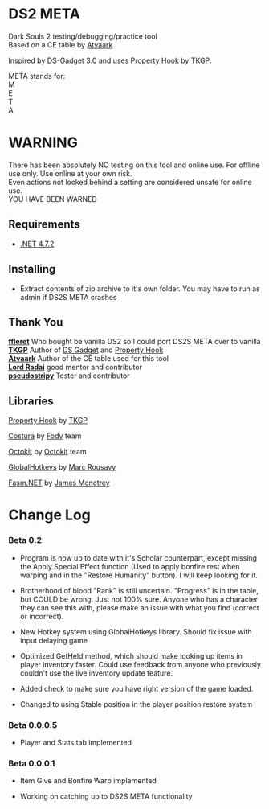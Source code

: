 # DS2 META  
 Dark Souls 2 testing/debugging/practice tool  
 Based on a CE table by [Atvaark](https://github.com/Atvaark)  
 
 Inspired by [DS-Gadget 3.0](https://github.com/JKAnderson/DS-Gadget) and uses [Property Hook](https://github.com/JKAnderson/PropertyHook) by [TKGP](https://github.com/JKAnderson/).  
 
 META stands for:  
M  
E  
T  
A  
 
# WARNING  
 There has been absolutely NO testing on this tool and online use. For offline use only. Use online at your own risk.  
 Even actions not locked behind a setting are considered unsafe for online use.  
 YOU HAVE BEEN WARNED  

## Requirements  
* [.NET 4.7.2](https://www.microsoft.com/net/download/thank-you/net472)  

## Installing  
* Extract contents of zip archive to it's own folder. You may have to run as admin if DS2S META crashes  

## Thank You  
**[ffleret](https://www.twitch.tv/ffleret)** Who bought be vanilla DS2 so I could port DS2S META over to vanilla  
**[TKGP](https://github.com/JKAnderson/)** Author of [DS Gadget](https://github.com/JKAnderson/DS-Gadget) and [Property Hook](https://github.com/JKAnderson/PropertyHook)  
**[Atvaark](https://github.com/Atvaark)** Author of the CE table used for this tool  
**[Lord Radai](https://github.com/LordRadai)** good mentor and contributor  
**[pseudostripy](https://github.com/pseudostripy)** Tester and contributor   

## Libraries  
[Property Hook](https://github.com/JKAnderson/PropertyHook) by [TKGP](https://github.com/JKAnderson/)  

[Costura](https://github.com/Fody/Costura) by [Fody](https://github.com/Fody) team  

[Octokit](https://github.com/octokit/octokit.net) by [Octokit](https://github.com/octokit) team  

[GlobalHotkeys](https://github.com/mrousavy/Hotkeys) by [Marc Rousavy](https://github.com/mrousavy)  

[Fasm.NET](https://github.com/JamesMenetrey/Fasm.NET) by [James Menetrey](https://github.com/JamesMenetrey)  

# Change Log  
### Beta 0.2  

* Program is now up to date with it's Scholar counterpart, except missing the Apply Special Effect function (Used to apply bonfire rest when warping and in the "Restore Humanity" button). I will keep looking for it.  

* Brotherhood of blood "Rank" is still uncertain. "Progress" is in the table, but COULD be wrong. Just not 100% sure. Anyone who has a character they can see this with, please make an issue with what you find (correct or incorrect).  

* New Hotkey system using GlobalHotkeys library. Should fix issue with input delaying game

* Optimized GetHeld method, which should make looking up items in player inventory faster. Could use feedback from anyone who previously couldn't use the live inventory update feature.  

* Added check to make sure you have right version of the game loaded.  

* Changed to using Stable position in the player position restore system  

### Beta 0.0.0.5  

* Player and Stats tab implemented    

### Beta 0.0.0.1  

* Item Give and Bonfire Warp implemented    

* Working on catching up to DS2S META functionality  

